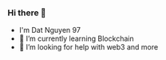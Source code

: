 ### Hi there 👋
- I'm Dat Nguyen 97
- 🌱 I’m currently learning Blockchain
- 🤔 I’m looking for help with web3 and more
<!--
**BottleLiang/BottleLiang** is a ✨ _special_ ✨ repository because its `README.md` (this file) appears on your GitHub profile.

Here are some ideas to get you started:

- 🔭 I’m currently working on ...
- 🌱 I’m currently learning ...
- 👯 I’m looking to collaborate on ...
- 🤔 I’m looking for help with ...
- 💬 Ask me about ...
- 📫 How to reach me: ...
- 😄 Pronouns: ...
- ⚡ Fun fact: ...
-->
